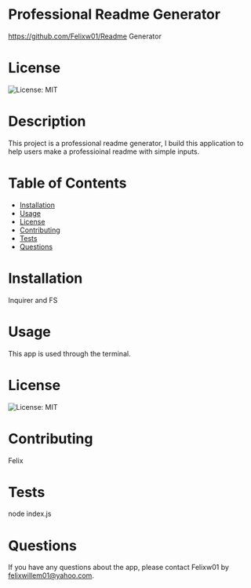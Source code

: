   # Professional Readme Generator
  https://github.com/Felixw01/Readme Generator 
  # License 
 ![License: MIT](https://img.shields.io/badge/license-MIT-blue.svg)
  # Description
  This project is a professional readme generator, I build this application to help users make a professioinal readme with simple inputs.
  # Table of Contents
  * [Installation](#installation)
  * [Usage](#usage)
  * [License](#license)
  * [Contributing](#contributing)
  * [Tests](#tests)
  * [Questions](#questions)
  # Installation
  Inquirer and FS
  # Usage
  This app is used through the terminal.
  #
  # License 
 ![License: MIT](https://img.shields.io/badge/license-MIT-blue.svg)
  # Contributing
  Felix
  # Tests
  node index.js
  # Questions
  If you have any questions about the app, please contact Felixw01 by felixwillem01@yahoo.com. 
